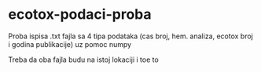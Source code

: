 # ecotox-podaci-proba
Proba ispisa .txt fajla sa 4 tipa podataka (cas broj, hem. analiza, ecotox broj i godina publikacije) uz pomoc numpy

Treba da oba fajla budu na istoj lokaciji i toe to
